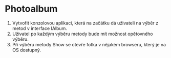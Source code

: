# Photoalbum

1. Vytvořit konzolovou aplikaci, která na začátku dá uživateli na výběr z metod v interface IAlbum.
2. Uživatel po každým výběru metody bude mít možnost opětovného výběru.
3. Při výběru metody Show se otevře fotka v nějakém browseru, který je na OS dostupný.